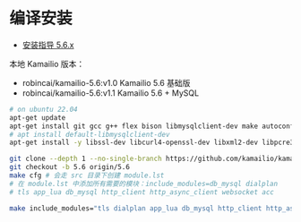 # 编译安装

- [安装指导 5.6.x](https://kamailio.org/docs/tutorials/5.6.x/kamailio-install-guide-git/)

本地 Kamailio 版本：

- robincai/kamailio-5.6:v1.0 Kamailio 5.6 基础版
- robincai/kamailio-5.6:v1.1 Kamailio 5.6 + MySQL

```sh
# on ubuntu 22.04
apt-get update
apt-get install git gcc g++ flex bison libmysqlclient-dev make autoconf pkg-config liblua5.1-0-dev libevent-dev libmysqlclient-dev
# apt install default-libmysqlclient-dev
apt-get install -y libssl-dev libcurl4-openssl-dev libxml2-dev libpcre3-dev

git clone --depth 1 --no-single-branch https://github.com/kamailio/kamailio kamailio
git checkout -b 5.6 origin/5.6
make cfg # 会走 src 目录下创建 module.lst
# 在 module.lst 中添加所有需要的模块：include_modules=db_mysql dialplan
# tls app_lua db_mysql http_client http_async_client websocket acc

make include_modules="tls dialplan app_lua db_mysql http_client http_async_client websocket" cfg; make all;  make install;
```
